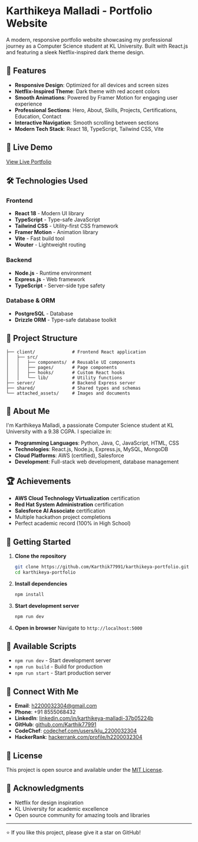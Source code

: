 # Karthikeya Malladi - Portfolio Website

A modern, responsive portfolio website showcasing my professional journey as a Computer Science student at KL University. Built with React.js and featuring a sleek Netflix-inspired dark theme design.

## 🌟 Features

- **Responsive Design**: Optimized for all devices and screen sizes
- **Netflix-Inspired Theme**: Dark theme with red accent colors
- **Smooth Animations**: Powered by Framer Motion for engaging user experience  
- **Professional Sections**: Hero, About, Skills, Projects, Certifications, Education, Contact
- **Interactive Navigation**: Smooth scrolling between sections
- **Modern Tech Stack**: React 18, TypeScript, Tailwind CSS, Vite

## 🚀 Live Demo

[View Live Portfolio](https://your-portfolio-url.replit.app)

## 🛠️ Technologies Used

### Frontend
- **React 18** - Modern UI library
- **TypeScript** - Type-safe JavaScript
- **Tailwind CSS** - Utility-first CSS framework
- **Framer Motion** - Animation library
- **Vite** - Fast build tool
- **Wouter** - Lightweight routing

### Backend
- **Node.js** - Runtime environment
- **Express.js** - Web framework
- **TypeScript** - Server-side type safety

### Database & ORM
- **PostgreSQL** - Database
- **Drizzle ORM** - Type-safe database toolkit

## 📁 Project Structure

```
├── client/              # Frontend React application
│   ├── src/
│   │   ├── components/  # Reusable UI components
│   │   ├── pages/       # Page components
│   │   ├── hooks/       # Custom React hooks
│   │   └── lib/         # Utility functions
├── server/              # Backend Express server
├── shared/              # Shared types and schemas
└── attached_assets/     # Images and documents
```

## 🎯 About Me

I'm Karthikeya Malladi, a passionate Computer Science student at KL University with a 9.38 CGPA. I specialize in:

- **Programming Languages**: Python, Java, C, JavaScript, HTML, CSS
- **Technologies**: React.js, Node.js, Express.js, MySQL, MongoDB
- **Cloud Platforms**: AWS (certified), Salesforce
- **Development**: Full-stack web development, database management

## 🏆 Achievements

- **AWS Cloud Technology Virtualization** certification
- **Red Hat System Administration** certification  
- **Salesforce AI Associate** certification
- Multiple hackathon project completions
- Perfect academic record (100% in High School)

## 🚀 Getting Started

1. **Clone the repository**
   ```bash
   git clone https://github.com/Karthik77991/karthikeya-portfolio.git
   cd karthikeya-portfolio
   ```

2. **Install dependencies**
   ```bash
   npm install
   ```

3. **Start development server**
   ```bash
   npm run dev
   ```

4. **Open in browser**
   Navigate to `http://localhost:5000`

## 📝 Available Scripts

- `npm run dev` - Start development server
- `npm run build` - Build for production
- `npm run start` - Start production server

## 🤝 Connect With Me

- **Email**: h2200032304@gmail.com
- **Phone**: +91 8555068432
- **LinkedIn**: [linkedin.com/in/karthikeya-malladi-37b05224b](https://www.linkedin.com/in/karthikeya-malladi-37b05224b)
- **GitHub**: [github.com/Karthik77991](https://github.com/Karthik77991)
- **CodeChef**: [codechef.com/users/klu_2200032304](https://www.codechef.com/users/klu_2200032304)
- **HackerRank**: [hackerrank.com/profile/h2200032304](https://www.hackerrank.com/profile/h2200032304)

## 📄 License

This project is open source and available under the [MIT License](LICENSE).

## 🙏 Acknowledgments

- Netflix for design inspiration
- KL University for academic excellence
- Open source community for amazing tools and libraries

---

⭐ If you like this project, please give it a star on GitHub!